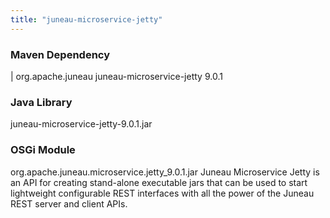 ```yaml
---
title: "juneau-microservice-jetty"
---
```


### Maven Dependency

|		org.apache.juneau
juneau-microservice-jetty
9.0.1
### Java Library

juneau-microservice-jetty-9.0.1.jar
### OSGi Module

org.apache.juneau.microservice.jetty_9.0.1.jar
Juneau Microservice Jetty is an API for creating stand-alone executable jars that can be used to
start lightweight configurable REST interfaces with all the power of the Juneau REST server and client APIs.
